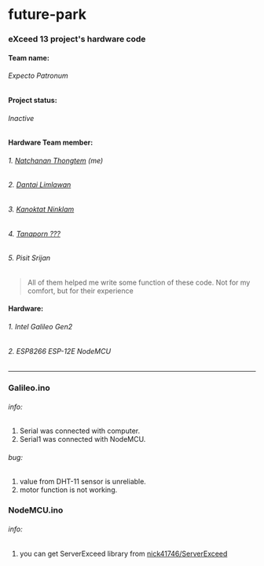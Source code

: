 # future-park

### eXceed 13 project's hardware code
#### Team name: 
###### Expecto Patronum
#### Project status:
###### Inactive
#### Hardware Team member:
###### 1. [Natchanan Thongtem](https://github.com/psychoAB) (me)
###### 2. [Dantai Limlawan](https://github.com/RocKIn0X)
###### 3. [Kanoktat Ninklam](https://github.com/nkbss)
###### 4. [Tanaporn ???](https://github.com/BBgun1996)
###### 5. Pisit Srijan
> All of them helped me write some function of these code. Not for my comfort, but for their experience

#### Hardware:
###### 1. Intel Galileo Gen2
###### 2. ESP8266 ESP-12E NodeMCU

___

### Galileo.ino

###### info:
1. Serial was connected with computer.
2. Serial1 was connected with NodeMCU.

###### bug:
1. value from DHT-11 sensor is unreliable.
2. motor function is not working.

### NodeMCU.ino

###### info:
1. you can get ServerExceed library from [nick41746/ServerExceed](https://github.com/nick41746/ServerExceed)
